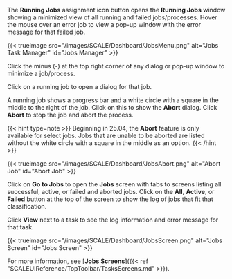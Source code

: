 &NewLine;

The **Running Jobs** <span class="material-icons">assignment</span> icon button opens the **Running Jobs** window showing a minimized view of all running and failed jobs/processes.
Hover the mouse over an error job to view a pop-up window with the error message for that failed job.

{{< trueimage src="/images/SCALE/Dashboard/JobsMenu.png" alt="Jobs Task Manager" id="Jobs Manager" >}}

Click the minus (-) at the top right corner of any dialog or pop-up window to minimize a job/process.  

Click on a running job to open a dialog for that job.

A running job shows a progress bar and a white circle with a square in the middle to the right of the job. Click on this to show the **Abort** dialog.
Click **Abort** to stop the job and abort the process.

{{< hint type=note >}}
Beginning in 25.04, the **Abort** feature is only available for select jobs. Jobs that are unable to be aborted are listed without the white circle with a square in the middle as an option.
{{< /hint >}}

{{< trueimage src="/images/SCALE/Dashboard/JobsAbort.png" alt="Abort Job" id="Abort Job" >}}

Click on **Go to Jobs** to open the **Jobs** screen with tabs to screens listing all successful, active, or failed and aborted jobs.
Click on the **All**, **Active**, or **Failed** button at the top of the screen to show the log of jobs that fit that classification.

Click **View** next to a task to see the log information and error message for that task.

{{< trueimage src="/images/SCALE/Dashboard/JobsScreen.png" alt="Jobs Screen" id="Jobs Screen" >}}

For more information, see [**Jobs Screens**]({{< ref "SCALEUIReference/TopToolbar/TasksScreens.md" >}}).

